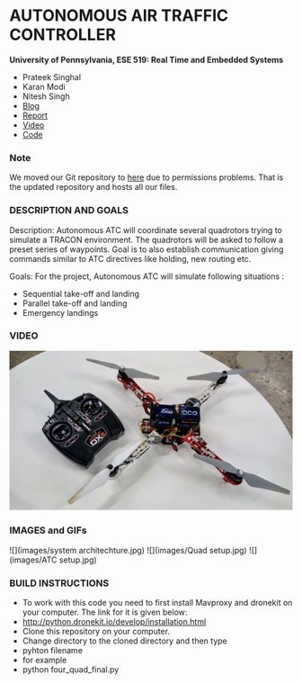 AUTONOMOUS AIR TRAFFIC CONTROLLER
============

**University of Pennsylvania, ESE 519: Real Time and Embedded Systems**

* Prateek Singhal
* Karan Modi
* Nitesh Singh
* [Blog](https://devpost.com/software/autonomous-air-traffic-controller-pg62u5)
* [Report](FinalReport_Firestorm_AATC.pdf)
* [Video](https://www.youtube.com/watch?v=zIQvVEkTA7I&list=PLuWLqb5ctXWFwknlIJluRaV9K4BDzSD1n&index=22)
* [Code](https://github.com/modi-karan/Autonomous-Air-Traffic-Controller)

### Note
We moved our Git repository to [here](https://github.com/modi-karan/Autonomous-Air-Traffic-Controller) due to permissions problems. That is the updated repository and hosts all our files.

### DESCRIPTION AND GOALS

Description: Autonomous ATC will coordinate several quadrotors trying to simulate a TRACON environment. The quadrotors will be asked to follow a preset series of waypoints. Goal is to also establish communication giving commands similar to ATC directives like holding, new routing etc.

Goals: For the project, Autonomous ATC will simulate following situations :
* Sequential take-off and landing
* Parallel take-off and landing
* Emergency landings

### VIDEO
[![](images/IMG_20161121_173610.jpg)](https://www.youtube.com/playlist?list=PLuWLqb5ctXWFwknlIJluRaV9K4BDzSD1n)

### IMAGES and GIFs

![](images/system architechture.jpg)
![](images/Quad setup.jpg)
![](images/ATC setup.jpg)


### BUILD INSTRUCTIONS
* To work with this code you need to first install Mavproxy and dronekit on your computer. The link for it is given below:
* http://python.dronekit.io/develop/installation.html
* Clone this repository on your computer.
* Change directory to the cloned directory and then type
* pyhton filename
* for example
* python four_quad_final.py

